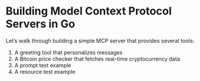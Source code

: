 # Building Model Context Protocol Servers in Go

Let’s walk through building a simple MCP server that provides several tools:

1. A greeting tool that personalizes messages
2. A Bitcoin price checker that fetches real-time cryptocurrency data
3. A prompt test example
4. A resource test example

